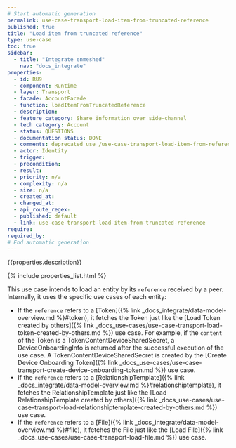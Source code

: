 ```yaml
---
# Start automatic generation
permalink: use-case-transport-load-item-from-truncated-reference
published: true
title: "Load item from truncated reference"
type: use-case
toc: true
sidebar:
  - title: "Integrate enmeshed"
    nav: "docs_integrate"
properties:
  - id: RU9
  - component: Runtime
  - layer: Transport
  - facade: AccountFacade
  - function: loadItemFromTruncatedReference
  - description:
  - feature category: Share information over side-channel
  - tech category: Account
  - status: QUESTIONS
  - documentation status: DONE
  - comments: deprecated use /use-case-transport-load-item-from-reference instead; rather somewhere else?
  - actor: Identity
  - trigger:
  - precondition:
  - result:
  - priority: n/a
  - complexity: n/a
  - size: n/a
  - created_at:
  - changed_at:
  - api_route_regex:
  - published: default
  - link: use-case-transport-load-item-from-truncated-reference
require:
required_by:
# End automatic generation
---
```


{{properties.description}}

{% include properties_list.html %}

This use case intends to load an entity by its `reference` received by a peer. Internally, it uses the specific use cases of each entity:

- If the `reference` refers to a [Token]({% link _docs_integrate/data-model-overview.md %}#token), it fetches the Token just like the [Load Token created by others]({% link _docs_use-cases/use-case-transport-load-token-created-by-others.md %}) use case. For example, if the `content` of the Token is a TokenContentDeviceSharedSecret, a DeviceOnboardingInfo is returned after the successful execution of the use case. A TokenContentDeviceSharedSecret is created by the [Create Device Onboarding Token]({% link _docs_use-cases/use-case-transport-create-device-onboarding-token.md %}) use case.
- If the `reference` refers to a [RelationshipTemplate]({% link _docs_integrate/data-model-overview.md %}#relationshiptemplate), it fetches the RelationshipTemplate just like the [Load RelationshipTemplate created by others]({% link _docs_use-cases/use-case-transport-load-relationshiptemplate-created-by-others.md %}) use case.
- If the `reference` refers to a [File]({% link _docs_integrate/data-model-overview.md %}#file), it fetches the File just like the [Load File]({% link _docs_use-cases/use-case-transport-load-file.md %}) use case.
